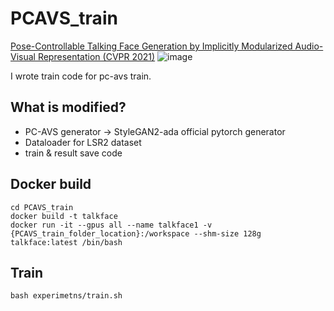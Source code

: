 # PCAVS_train
[Pose-Controllable Talking Face Generation by Implicitly Modularized Audio-Visual Representation (CVPR 2021)](https://github.com/Hangz-nju-cuhk/Talking-Face_PC-AVS)
![image](https://github.com/9B8DY6/PCAVS_train/assets/67573223/046083ca-78c0-42f2-9af2-7aedee38d612)

I wrote train code for pc-avs train.

## What is modified?
- PC-AVS generator → StyleGAN2-ada official pytorch generator
- Dataloader for LSR2 dataset
- train & result save code

## Docker build
```
cd PCAVS_train
docker build -t talkface
docker run -it --gpus all --name talkface1 -v {PCAVS_train_folder_location}:/workspace --shm-size 128g talkface:latest /bin/bash
```
## Train
```
bash experimetns/train.sh
```


